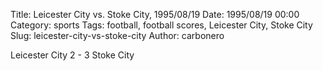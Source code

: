 Title: Leicester City vs. Stoke City, 1995/08/19
Date: 1995/08/19 00:00
Category: sports
Tags: football, football scores, Leicester City, Stoke City
Slug: leicester-city-vs-stoke-city
Author: carbonero


Leicester City 2 - 3 Stoke City
